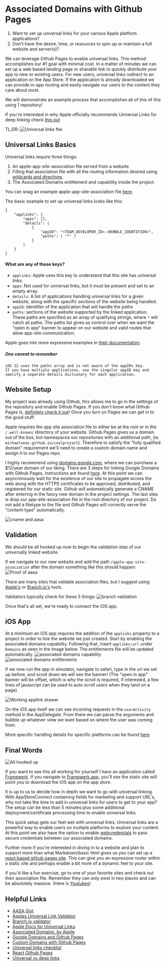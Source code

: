 # Associated Domains with Github Pages

1. Want to set up universal links for your various Apple platform applications?
2. Don't have the desire, time, or resources to spin up or maintain a full website and server(s)?

We can leverage Github Pages to enable universal links.  This method accomplishes our #1 goal with minimal cost.  In a matter of minutes we can set up a web based landing page or sharable link to quickly distribute your app to new or existing users.  For new users, universal links redirect to an application on the App Store. If the application is already downloaded we can provide in-app routing and easily navigate our users to the content they care about most.

We will demonstrate an example process that accomplishes all of this of this using 1 repository!

If you're interested in why Apple officially recommends Universal Links for deep linking check [this out](https://developer.apple.com/documentation/uikit/inter-process_communication/allowing_apps_and_websites_to_link_to_your_content)

TL;DR:
![Universal links ftw](./why-use.png)

## Universal Links Basics

Universal links require three things:
1. An apple-app-site-association file served from a website
2. Filling that association file with all the routing information desired using [wildcards and directives](https://developer.apple.com/documentation/uikit/inter-process_communication/allowing_apps_and_websites_to_link_to_your_content/enabling_universal_links#3002228).
3. The Associated Domains entitlement and capability inside the project.

You can snag an example apple-app-site-association file [here](./apple-app-site-association).  

The basic example to set up universal links looks like this:
```
{
    "applinks": {
        "apps": [],
        "details": [
            {
                "appID": "<TEAM_DEVELOPER_ID>.<BUNDLE_IDENTIFIER>",
                "paths": [ "*" ]
            }
        ]
    }
}
```

#### What are any of these keys? 
- `applinks`: Apple uses this key to understand that this site has universal links.
- `apps`: Not used for universal links, but it must be present and set to an empty array.
- `details`: A list of applications handling universal links for a given website, along with the specific sections of the website being handled.
- `appID`: identifier of the application that will handle the paths
- `paths`: sections of the website supported by the linked application.  These paths are specified as an array of qualifying strings, where `*` will catch all paths.  The paths list gives us control over when we want the "open in app" banner to appear on our website and valid routes that allow app-site communication.

Apple goes into more expressive examples in [their documentation](https://developer.apple.com/documentation/uikit/inter-process_communication/allowing_apps_and_websites_to_link_to_your_content/enabling_universal_links)

##### One caveat to remember

```
iOS 12 uses the paths array and is not aware of the appIDs key. 
If you have multiple applications, use the singular appID key and 
specify a separate details dictionary for each application.
```

## Website Setup

My project was already using Github, this allows me to go in the settings of the repository and enable Github Pages.  If you don't know what Github Pages is, [definitely check it out](https://pages.github.com/)!  Once you turn on Pages we can get in to the good stuff.

Apple requires the app site association file to either be at the root or in the `/.well-known/` directory of your website.  Github Pages gives us a domain out of the box, but namespaces our repositories with an additional path, (ie. `michaelneas.github.io/coolproject`).  Therefore to satisfy the "fully qualified domain" requirement we'll need to create a custom domain name and assign it to our Pages repo.

I highly recommend using [domains.google.com](domains.google.com/), where we can purchase a $12/year domain of our liking.  There are 3 steps for linking Google Domains with Github Pages, instructions are found [here](https://dev.to/brunodrugowick/github-pages-and-google-domains-together-5ded).  At this point we can asyncronously wait for the existence of our site to propagate across the web along with the HTTPS certificates to be approved, distributed, and registered for our static site.  Github will automatically generate a CNAME after entering in the fancy new domain in the project settings. The last step is drop our app-site-association file in the root directory of our project.  Do not add a filetype to the file and Github Pages will correctly serve the "content-type" automatically.

![cname and aasa](./aasa-cname.png "CNAME and AASA in root of project")

## Validation

We should be all hooked up now to begin the validation step of our universally linked website.  

If we navigate to our new website and add the path `/apple-app-site-association` after the domain something like this should happen:
![Proof of aasa](./aasa-browser.png)

There are many sites that validate association files, but I suggest using [Apple's](https://search.developer.apple.com/appsearch-validation-tool) or [Branch.io's](https://branch.io/resources/aasa-validator/) tools.  

Validators typically check for these 5 things:
![branch validation](./branch-validation.png "Example showing valid aasa")

Once that's all set, we're ready to connect the iOS app.

## iOS App

At a minimum an iOS app requires the addition of the `applinks` property to a project in order to link the website we just created.  Start by enabling the associated domains capability.  Following that, insert `applinks:url` under `Domains` as seen in the image below.  The entitlements file will be updated automatically.
![associated domains capability](./associated-domains-capabilities.png)
![associated domains entitlements](./associated-domains-entitlement.png)

If we now run the app in simulator, navigate to safari, type in the url we set up before, and scroll down we will see the banner! (The "open in app" banner will be offset, which is why the scroll is required, if interested, a few lines of javascript can be used to auto scroll users when they land on a page)

![Working applink drawer](./applink-drawer.png)

On the iOS app itself we can see incoming requests in the `userActivity` method in the AppDelegate. From there we can parse the arguments and bubble up whatever view we want based on where the user was coming from.

More specific handling details for specific platforms can be found [here](https://developer.apple.com/documentation/uikit/inter-process_communication/allowing_apps_and_websites_to_link_to_your_content/handling_universal_links)

## Final Words

![All hooked up](./link-example.gif)

If you want to see this all working for yourself I have an application called [Framewerk](https://apps.apple.com/us/app/framewerk/id1496896308).  If you navigate to [Framewerk.app](framewerk.app), you'll see the static site will point you to download the iOS app on the app store.

It is up to us to decide how in depth we want to go with universal linking.  With AppStoreConnect containing fields for marketing and support URL's, why not take the time to add in universal links for users to get to your app? The setup can be less than 5 minutes plus some additional deployment/certificate processing time to enable universal links.  

This quick setup gets our feet wet with universal links.  Universal links are a powerful way to enable users on multiple platforms to explore your content.  At this point we also have the option to enable [webcredentials](https://developer.apple.com/documentation/security/shared_web_credentials) to pass secure credentials between our associated domains.

Further more if you're interested in diving in to a website and plan to support more than what Markdown/basic html gives us you can set up a [react based github pages site](https://github.com/gitname/react-gh-pages).  This can give you an expressive router within a static site and perhaps enable a bit more of a dynamic feel to your site.

If you'd like a fun exercise, go to one of your favorite sites and check out their association file.  Remember they can only exist in two places and can be absolutely massive. (Here is [Youtubes](https://www.youtube.com/apple-app-site-association))

## Helpful Links
- [AASA Gist](https://gist.github.com/anhar/6d50c023f442fb2437e1)
- [Apples Universal Link Validator](https://search.developer.apple.com/appsearch-validation-tool)
- [Branch.io validator](https://branch.io/resources/aasa-validator/)
- [Apple Docs for Universal Links](https://developer.apple.com/documentation/uikit/inter-process_communication/allowing_apps_and_websites_to_link_to_your_content/enabling_universal_links)
- [Associated Domains, by Apple](https://developer.apple.com/documentation/safariservices/supporting_associated_domains_in_your_app)
- [Google Domains and Github Pages](https://dev.to/trentyang/how-to-setup-google-domain-for-github-pages-1p58)
- [Custom Domains with Github Pages](https://help.github.com/en/github/working-with-github-pages/configuring-a-custom-domain-for-your-github-pages-site)
- [Universal links checklist](https://gist.github.com/andrewrohn/774185e4e15ddcc14f0a1e3c66c943e3)
- [React Github Pages](https://github.com/gitname/react-gh-pages)
- [Universal vs deep links](https://www.adjust.com/blog/universal-links-vs-deep-links/)
